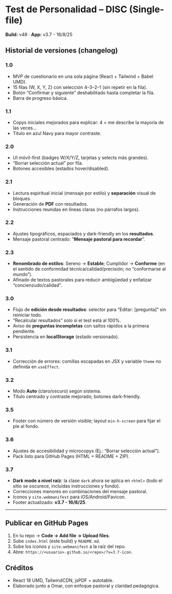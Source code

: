 # Test de Personalidad – DISC (Single-file)
**Build:** v48 · **App:** v3.7 - 16/8/25

## Historial de versiones (changelog)
### 1.0
- MVP de cuestionario en una sola página (React + Tailwind + Babel UMD).
- 15 filas (W, X, Y, Z) con selección 4–3–2–1 (sin repetir en la fila).
- Botón “Confirmar y siguiente” deshabilitado hasta completar la fila.
- Barra de progreso básica.

### 1.1
- Copys iniciales mejorados para explicar: 4 = me describe la mayoría de las veces…
- Título en azul Navy para mayor contraste.

### 2.0
- UI móvil-first (badges W/X/Y/Z, tarjetas y selects más grandes).
- “Borrar selección actual” por fila.
- Botones accesibles (estados hover/disabled).

### 2.1
- Lectura espiritual inicial (mensaje por estilo) y **separación** visual de bloques.
- Generación de **PDF** con resultados.
- Instrucciones reunidas en líneas claras (no párrafos largos).

### 2.2
- Ajustes tipográficos, espaciados y dark-friendly en los **resultados**.
- Mensaje pastoral centrado: “**Mensaje pastoral para recordar**”.

### 2.3
- **Renombrado de estilos**: Sereno → **Estable**; Cumplidor → **Conforme** (en el sentido de conformidad técnica/calidad/precisión; no “conformarse al mundo”).  
- Afinado de textos pastorales para reducir ambigüedad y enfatizar “concienzudo/calidad”.

### 3.0
- Flujo de **edición desde resultados**: selector para “Editar: [pregunta]” sin reiniciar todo.
- “Recalcular resultados” solo si el test está al 100%.
- Aviso de **preguntas incompletas** con saltos rápidos a la primera pendiente.
- Persistencia en **localStorage** (estado versionado).

### 3.1
- Corrección de errores: comillas escapadas en JSX y variable `theme` no definida en `useEffect`.

### 3.2
- Modo **Auto** (claro/oscuro) según sistema.  
- Título centrado y contraste mejorado; botones dark-friendly.

### 3.5
- Footer con número de versión visible; layout `min-h-screen` para fijar el pie al fondo.

### 3.6
- Ajustes de accesibilidad y microcopys (Ej.: “Borrar selección actual”).  
- Pack listo para GitHub Pages (HTML + README + ZIP).

### 3.7
- **Dark mode a nivel raíz**: la clase `dark` ahora se aplica en `<html>` (todo el sitio se oscurece, incluidas instrucciones y fondo).
- Correcciones menores en combinaciones del mensaje pastoral.
- Iconos y `site.webmanifest` para iOS/Android/Favicon.  
- Footer actualizado: **v3.7 - 16/8/25**.

---

## Publicar en GitHub Pages
1. En tu repo → **Code → Add file → Upload files**.
2. Sube `index.html` (este build) y `README.md`.  
3. Sube los iconos y `site.webmanifest` a la raíz del repo.  
4. Abre: `https://<usuario>.github.io/<repo>/?v=3.7-icon`.

## Créditos
- React 18 UMD, TailwindCDN, jsPDF + autotable.
- Elaborado junto a Omar, con enfoque pastoral y claridad pedagógica.

